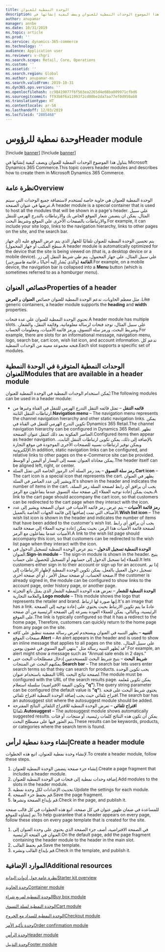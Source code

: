 ```yaml
---
title: الوحدة النمطية للعنوان
description: يتناول هذا الموضوع الوحدات النمطية للعنوان ويصف كيفية إنشائها في Microsoft Dynamics 365 Commerce.
author: anupamar
manager: annbe
ms.date: 10/31/2019
ms.topic: article
ms.prod: ''
ms.service: dynamics-365-commerce
ms.technology: ''
audience: Application user
ms.reviewer: v-chgri
ms.search.scope: Retail, Core, Operations
ms.custom: ''
ms.assetid: ''
ms.search.region: Global
ms.author: anupamar-ms
ms.search.validFrom: 2019-10-31
ms.dyn365.ops.version: ''
ms.openlocfilehash: cc98419077f6f563ea2265d4e68ba809971cfbd6
ms.sourcegitcommit: ff93b8f6a11993f2cd00be2da7aa77ef0d950ab8
ms.translationtype: HT
ms.contentlocale: ar-SA
ms.lasthandoff: 12/03/2019
ms.locfileid: "2885468"
---
```

# <a name="header-module"></a><span data-ttu-id="6370c-103">وحدة نمطية للرؤوس</span><span class="sxs-lookup"><span data-stu-id="6370c-103">Header module</span></span>

[!include [banner](includes/preview-banner.md)]
[!include [banner](includes/banner.md)]

<span data-ttu-id="6370c-104">يتناول هذا الموضوع الوحدات النمطية للعنوان ويصف كيفية إنشائها في Microsoft Dynamics 365 Commerce.</span><span class="sxs-lookup"><span data-stu-id="6370c-104">This topic covers header modules and describes how to create them in Microsoft Dynamics 365 Commerce.</span></span>

## <a name="overview"></a><span data-ttu-id="6370c-105">نظرة عامة</span><span class="sxs-lookup"><span data-stu-id="6370c-105">Overview</span></span>

<span data-ttu-id="6370c-106">الوحدة النمطية للعنوان هي حاوية خاصة تُستخدم لاستضافة جميع الوحدات التي سيتم عرضها في عنوان الصفحة.</span><span class="sxs-lookup"><span data-stu-id="6370c-106">A header module is a special container that is used to host all the modules that will be shown in a page's header.</span></span> <span data-ttu-id="6370c-107">علي سبيل المثال، يمكن ان يتضمن شعار الموقع الخاص بك والارتباطات بالتدرج الهرمي للتنقل والارتباطات بالصفحات الأخرى علي الموقع وشريط البحث.</span><span class="sxs-lookup"><span data-stu-id="6370c-107">For example, it can include your site logo, links to the navigation hierarchy, links to other pages on the site, and the search bar.</span></span>

<span data-ttu-id="6370c-108">يتم تحسين الوحدة النمطية للعنوان تلقائيًا للجهاز الذي يتم عرض الموقع عليه (أي جهاز سطح المكتب أو جهاز المحمول).</span><span class="sxs-lookup"><span data-stu-id="6370c-108">A header module is automatically optimized for the device that the site is being viewed on (that is, a desktop device or a mobile device).</span></span> <span data-ttu-id="6370c-109">علي سبيل المثال، علي جهاز المحمول، يتم طي شريط التنقل إلى زر **القائمة** (والذي يُشار إليه أحيانًا بـ *قائمة هامبورجير*).</span><span class="sxs-lookup"><span data-stu-id="6370c-109">For example, on a mobile device, the navigation bar is collapsed into a **Menu** button (which is sometimes referred to as a *hamburger menu*).</span></span>

## <a name="properties-of-a-header"></a><span data-ttu-id="6370c-110">خصائص العنوان</span><span class="sxs-lookup"><span data-stu-id="6370c-110">Properties of a header</span></span>

<span data-ttu-id="6370c-111">مثل معظم الحاويات، تدعم الوحدة النمطية للعنوان خصائص **العنوان** و **العرض** .</span><span class="sxs-lookup"><span data-stu-id="6370c-111">Like generic containers, a header module supports the **heading** and **width** properties.</span></span>

<span data-ttu-id="6370c-112">تحتوي الوحدة النمطية للعنوان علي عدة فتحات.</span><span class="sxs-lookup"><span data-stu-id="6370c-112">A header module has multiple slots.</span></span> <span data-ttu-id="6370c-113">على سبيل المثال، توجد فتحات لرسالة معلوماتية، وقائمة التنقل، والشعار، وشريط البحث، ورمز سلة التسوق، ورمز قائمة الأمنيات، ومعلومات الحساب.</span><span class="sxs-lookup"><span data-stu-id="6370c-113">For example, there are slots for an informational message, navigation menu, logo, search bar, cart icon, wish list icon, and account information.</span></span> <span data-ttu-id="6370c-114">تدعم كل فتحه مجموعة معينة من الوحدات النمطية.</span><span class="sxs-lookup"><span data-stu-id="6370c-114">Each slot supports a specific set of modules.</span></span>

## <a name="modules-that-are-available-in-a-header-module"></a><span data-ttu-id="6370c-115">الوحدات النمطية المتوفرة في الوحدة النمطية للعنوان</span><span class="sxs-lookup"><span data-stu-id="6370c-115">Modules that are available in a header module</span></span>

<span data-ttu-id="6370c-116">يُمكن استخدام الوحدات النمطية في الوحدة النمطية للعنوان:</span><span class="sxs-lookup"><span data-stu-id="6370c-116">The following modules can be used in a header module:</span></span>

- <span data-ttu-id="6370c-117">**قائمه التنقل** – تمثل قائمه التنقل التدرج الهرمي للتنقل في القناة وغيرها من ارتباطات التنقل الثابتة.</span><span class="sxs-lookup"><span data-stu-id="6370c-117">**Navigation menu** – The navigation menu represents the channel navigation hierarchy and other static navigation links.</span></span> <span data-ttu-id="6370c-118">يمكن تكوين التدرج الهرمي للتنقل في القناة في Dynamics 365 Retail.</span><span class="sxs-lookup"><span data-stu-id="6370c-118">The channel navigation hierarchy can be configured in Dynamics 365 Retail.</span></span> <span data-ttu-id="6370c-119">تظهر العناصر المكونة بعد ذلك كتنقل عنوان الصفحة.</span><span class="sxs-lookup"><span data-stu-id="6370c-119">Configured items then appear as header navigation.</span></span> <span data-ttu-id="6370c-120">بالإضافة إلى ذلك، يمكن تكوين ارتباطات التنقل الثابت، ويمكن توفير ارتباطات نسبيه للصفحات الأخرى الموجودة في موقع التجارة الإلكترونية.</span><span class="sxs-lookup"><span data-stu-id="6370c-120">In addition, static navigation links can be configured, and relative links to other pages on the e-Commerce site can be provided.</span></span> <span data-ttu-id="6370c-121">يمكن محاذاة العنوان نفسه إلى اليسار أو اليمين أو الوسط.</span><span class="sxs-lookup"><span data-stu-id="6370c-121">The header itself can be aligned left, right, or center.</span></span>
- <span data-ttu-id="6370c-122">**رمز سلة التسوق** – يعد رمز السلة أحد الرموز الخاصة التي تمثل السلة.</span><span class="sxs-lookup"><span data-stu-id="6370c-122">**Cart icon** – The cart icon is a special icon that represents the cart.</span></span> <span data-ttu-id="6370c-123">يظهر في العنوان ويشير إلى عدد العناصر في السلة.</span><span class="sxs-lookup"><span data-stu-id="6370c-123">It's shown in the header and indicates the number of items in the cart.</span></span> <span data-ttu-id="6370c-124">يجب أن يرافق أي رابط لصفحة السلة رمز السلة، بحيث يمكن إعادة توجيه العملاء إلى صفحة سلة التسوق عندما يتفاعلون مع الرمز.</span><span class="sxs-lookup"><span data-stu-id="6370c-124">A link to the cart page should accompany the cart icon, so that customers can be redirected to the cart page when they interact with the icon.</span></span>
- <span data-ttu-id="6370c-125">**رمز قائمة الأمنيات** – يتم عرض رمز قائمه الأمنيات في عنوان الصفحة ويشير إلى عدد الأصناف التي تمت إضافتها إلى قائمة الجهات الخاصة بالعميل.</span><span class="sxs-lookup"><span data-stu-id="6370c-125">**Wish list icon** – The wish list icon is shown in the header and indicates the number of items that have been added to the customer's wish list.</span></span> <span data-ttu-id="6370c-126">يجب أن يرافق أي رابط لصفحة قائمة الأمنيات هذا الرمز، بحيث يمكن إعادة توجيه العملاء إلى صفحة قائمة الأمنيات عندما يتفاعلون مع الرمز.</span><span class="sxs-lookup"><span data-stu-id="6370c-126">A link to the wish list page should accompany this icon, so that customers can be redirected to the wish list page when they interact with the icon.</span></span>
- <span data-ttu-id="6370c-127">**الوحدة النمطية تسجيل الدخول** – يتم عرض الوحدة النمطية لتسجيل الدخول في العنوان.</span><span class="sxs-lookup"><span data-stu-id="6370c-127">**Sign-in module** – The sign-in module is shown in the header.</span></span> <span data-ttu-id="6370c-128">يتيح للعملاء إما تسجيل الدخول إلى حسابهم أو التسجيل للحصول على حساب.</span><span class="sxs-lookup"><span data-stu-id="6370c-128">It lets customers either sign in to their account or sign up for an account.</span></span> <span data-ttu-id="6370c-129">إذا تم تسجيل دخول العميل بالفعل، يمكن تكوين الوحدة النمطية لإظهار الارتباطات إلى صفحة الحساب، أو صفحة سجل الأمر ، أو أي صفحة أخرى.</span><span class="sxs-lookup"><span data-stu-id="6370c-129">If the customer is already signed in, the module can be configured to show links to the account page, order history page, or another page.</span></span>
- <span data-ttu-id="6370c-130">**الوحدة النمطية للشعار** – تعرض هذه الوحدة النمطية الشعار الذي يمثل بائع التجزئة والعلامة التجارية.</span><span class="sxs-lookup"><span data-stu-id="6370c-130">**Logo module** – This module shows the logo that represents the retailer and brand.</span></span> <span data-ttu-id="6370c-131">إنها صورة لها ارتباط.</span><span class="sxs-lookup"><span data-stu-id="6370c-131">It's an image that has a link.</span></span> <span data-ttu-id="6370c-132">عادةً ما يتم تكوين الارتباط بحيث يحتوي على إعادة توجيه إلى الصفحة الرئيسية، وبالتالي، يمكن للعملاء العودة بسرعة إلى الصفحة الرئيسية من أي صفحة على الموقع.</span><span class="sxs-lookup"><span data-stu-id="6370c-132">The link is typically configured so that it has a redirect to the home page, Therefore, customers can quickly return to the home page from any page on the site.</span></span>
- <span data-ttu-id="6370c-133">**التنبيه** – يظهر التنبيه في العنوان ويستخدم لعرض رسالة مضمنة تنطبق علي كافة صفحات الموقع.</span><span class="sxs-lookup"><span data-stu-id="6370c-133">**Alert** – An alert appears in the header and is used to show an inline message that applies to all pages on the site.</span></span> <span data-ttu-id="6370c-134">علي سبيل المثال، قد يُظهر التنبيه رسالة مثل "ينتهي البيع السنوي في غضون يومين".</span><span class="sxs-lookup"><span data-stu-id="6370c-134">For example, an alert might show a message such as "Annual sale ends in 2 days."</span></span>
- <span data-ttu-id="6370c-135">**شريط البحث** – يتيح شريط البحث للمستخدمين إدخال مصطلحات البحث حتى يمكنهم البحث عن المنتجات.</span><span class="sxs-lookup"><span data-stu-id="6370c-135">**Search bar** – The search bar lets users enter search terms so that they can search for products.</span></span> <span data-ttu-id="6370c-136">يجب تكوين الوحدة النمطية باستخدام عنوان URL لصفحة نتائج البحث.</span><span class="sxs-lookup"><span data-stu-id="6370c-136">The module must be configured with the URL of the search results page.</span></span> <span data-ttu-id="6370c-137">يمكن تكوين مُعلمة سلسلة استعلام (وتكون القيمة الافتراضية **"q"**).</span><span class="sxs-lookup"><span data-stu-id="6370c-137">The query string parameter can be configured (the default value is **"q"**).</span></span> <span data-ttu-id="6370c-138">يحتوي شريط البحث على فتحة اقتراح تلقائي حيث يجب إضافة الوحدة النمطية اقتراح تلقائي.</span><span class="sxs-lookup"><span data-stu-id="6370c-138">The search bar has an autosuggest slot where the autosuggest module should be added.</span></span>
- <span data-ttu-id="6370c-139">**اقتراح تلقائي** – تعرض الوحدة النمطية للاقتراح التلقائي النتائج المقترحة تلقائيًا.</span><span class="sxs-lookup"><span data-stu-id="6370c-139">**Autosuggest** – The autosuggest module shows automatically suggested results.</span></span> <span data-ttu-id="6370c-140">يمكن أن تكون هذه النتائج كلمات رئيسية، أو منتجات، أو فئات يتم العثور فيها على مصطلح البحث.</span><span class="sxs-lookup"><span data-stu-id="6370c-140">These results can be keywords, products, or categories where the search term is found.</span></span>

## <a name="create-a-header-module"></a><span data-ttu-id="6370c-141">إنشاء وحدة نمطية لرأس</span><span class="sxs-lookup"><span data-stu-id="6370c-141">Create a header module</span></span>

<span data-ttu-id="6370c-142">لإنشاء وحدة نمطية للعنوان، اتبع هذه الخطوات.</span><span class="sxs-lookup"><span data-stu-id="6370c-142">To create a header module, follow these steps.</span></span>

1. <span data-ttu-id="6370c-143">إنشاء جزء صفحة يتضمن الوحدة النمطية للعنوان.</span><span class="sxs-lookup"><span data-stu-id="6370c-143">Create a page fragment that includes a header module.</span></span>
1. <span data-ttu-id="6370c-144">إضافة وحدات نمطية إلى فتحات في الوحدة النمطية للعنوان.</span><span class="sxs-lookup"><span data-stu-id="6370c-144">Add modules to the slots in the header module.</span></span>
1. <span data-ttu-id="6370c-145">تحديث الإعدادات لكل وحدة نمطية.</span><span class="sxs-lookup"><span data-stu-id="6370c-145">Update the settings for each module.</span></span>
1. <span data-ttu-id="6370c-146">قم بحفظ جزء الصفحة.</span><span class="sxs-lookup"><span data-stu-id="6370c-146">Save the page fragment.</span></span> 
1. <span data-ttu-id="6370c-147">قم بإيداع الصفحة ونشرها.</span><span class="sxs-lookup"><span data-stu-id="6370c-147">Check in the page, and publish it.</span></span>

<span data-ttu-id="6370c-148">للمساعدة في ضمان ظهور عنوان في كل صفحة، اتبع هذه الخطوات في كل قالب صفحة تم إنشاؤه للموقع.</span><span class="sxs-lookup"><span data-stu-id="6370c-148">To help guarantee that a header appears on every page, follow these steps on every page template that is created for the site.</span></span>

1. <span data-ttu-id="6370c-149">في الصفحة الافتراضية، أضف جزء الصفحة الذي يحتوي على وحدة العنوان إلى العنوان في الفتحة الرئيسية.</span><span class="sxs-lookup"><span data-stu-id="6370c-149">On the default page, add the page fragment containing the header module to the header in the main slot.</span></span>
1. <span data-ttu-id="6370c-150">قم بحفظ القالب.</span><span class="sxs-lookup"><span data-stu-id="6370c-150">Save the template.</span></span> 
1. <span data-ttu-id="6370c-151">قم بإيداع القالب ونشره.</span><span class="sxs-lookup"><span data-stu-id="6370c-151">Check in the template, and publish it.</span></span>

## <a name="additional-resources"></a><span data-ttu-id="6370c-152">الموارد الإضافية</span><span class="sxs-lookup"><span data-stu-id="6370c-152">Additional resources</span></span>

[<span data-ttu-id="6370c-153">نظرة عامة حول أدوات البداية</span><span class="sxs-lookup"><span data-stu-id="6370c-153">Starter kit overview</span></span>](starter-kit-overview.md)

[<span data-ttu-id="6370c-154">وحدة الحاوية</span><span class="sxs-lookup"><span data-stu-id="6370c-154">Container module</span></span>](add-container-module.md)

[<span data-ttu-id="6370c-155">الوحدة النمطية لمربع شراء</span><span class="sxs-lookup"><span data-stu-id="6370c-155">Buy box module</span></span>](add-buy-box.md)

[<span data-ttu-id="6370c-156">الوحدة النمطية لسلة التسوق</span><span class="sxs-lookup"><span data-stu-id="6370c-156">Cart module</span></span>](add-cart-module.md)

[<span data-ttu-id="6370c-157">الوحدة النمطية للسداد مع الخروج</span><span class="sxs-lookup"><span data-stu-id="6370c-157">Checkout module</span></span>](add-checkout-module.md)

[<span data-ttu-id="6370c-158">وحدة تأكيد الأمر</span><span class="sxs-lookup"><span data-stu-id="6370c-158">Order confirmation module</span></span>](order-confirmation-module.md)

[<span data-ttu-id="6370c-159">وحدة الرأس</span><span class="sxs-lookup"><span data-stu-id="6370c-159">Header module</span></span>](author-header-module.md)

[<span data-ttu-id="6370c-160">وحدة التذييل</span><span class="sxs-lookup"><span data-stu-id="6370c-160">Footer module</span></span>](author-footer-module.md)
